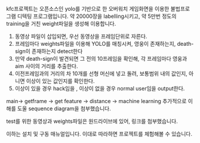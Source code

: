 kfc프로젝트는 오픈소스인 yolo를 기반으로 한 오버워치 게임화면을 이용한 불법프로그램 디텍팅 프로그램입니다. 
약 20000장을 labelling시키고, 약 5만번 정도의 training을 거친 weight파일을 생성해 이용합니다.

1. 동영상 파일이 삽입되면, 우선 동영상을 프레임단위로 자른다.
2. 프레임마다 weights파일을 이용해 YOLO를 매칭시켜, 영웅이 존재하는지, death-sign이 존재하는지 detect한다
3. 만약 death-sign이 발견되면 그 전의 10프레임을 확인해, 각 프레임마다 영웅과 aim 사이의 거리를 추출한다.
4. 이전프레임과의 거리의 차 10개를 선형 머신에 넣고 돌려, 보통범위 내의 값인지, 아니면 이상이 있는 값인지를 확인한다.
5. 이상이 있을 경우 hack임을 , 이상이 없을 경우 normal user임을 output한다.

main-> getframe -> get feature -> distance -> machine learning
추가적으로 이해를 도울 sequence diagram을 첨부했습니다.

test를 위한 동영상과 weights파일은 원드라이브에 있어, 링크를 첨부했습니다.

이하는 설치 및 구동 매뉴얼입니다. 이대로 따라하면 프로젝트를 체험해볼 수 있습니다.
